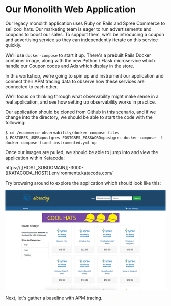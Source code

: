 # Our Monolith Web Application

Our legacy monolith application uses Ruby on Rails and Spree Commerce to sell cool hats. Our marketing team is eager to run advertisements and coupons to boost our sales. To support them, we'll be introducing a coupon and advertising service so they can independently iterate on this service quickly.

We'll use `docker-compose` to start it up. There's a prebuilt Rails Docker container image, along with the new Python / Flask microservice which handle our Coupon codes and Ads which display in the store.

In this workshop, we're going to spin up and instrument our application and connect their APM tracing data to observe how these services are connected to each other.

We'll focus on thinking through what observability might make sense in a real application, and see how setting up observability works in practice.

Our application should be cloned from Github in this scenario, and if we change into the directory, we should be able to start the code with the following:

```
$ cd /ecommerce-observability/docker-compose-files
$ POSTGRES_USER=postgres POSTGRES_PASSWORD=postgres docker-compose -f docker-compose-fixed-instrumented.yml up
```

Once our images are pulled, we should be able to jump into and view the application within Katacoda:

https://[[HOST_SUBDOMAIN]]-3000-[[KATACODA_HOST]].environments.katacoda.com/

Try browsing around to explore the application which should look like this:

![storedog](https://raw.githubusercontent.com/DataDog/ecommerce-workshop/master/images/storedog.png)

Next, let's gather a baseline with APM tracing.
